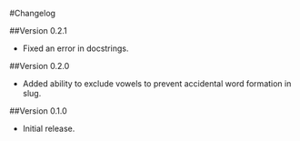 #Changelog

##Version 0.2.1
* Fixed an error in docstrings.

##Version 0.2.0
* Added ability to exclude vowels to prevent accidental word formation in slug.

##Version 0.1.0
* Initial release.
